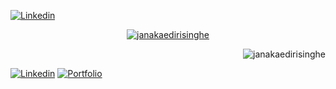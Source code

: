 <!-- <h1 align="center">Hi 👋, I'm Janaka Edirisinghe</h1>
<h5 align="center">A passionate full-stack developer from 🇱🇰</h3>

&nbsp;&nbsp;&nbsp;&nbsp; -->

[![Linkedin](https://scontent.fcmb3-2.fna.fbcdn.net/v/t31.18172-8/13719527_309036009439205_8965699163693411860_o.jpg?_nc_cat=105&ccb=1-5&_nc_sid=e3f864&_nc_eui2=AeHLgKeUZnY_p6BMMx9ynorftjmuHUReGGi2Oa4dRF4YaLg0WIzZ17MqRKfXOZtXC8jzB14Hxm6ScltmEjig1QjA&_nc_ohc=VorXWhxphigAX879sFk&_nc_oc=AQni7G9IWYgiOcl-dSPD2a7YXzx3TPB3p3D34TCeofptbb8EQMVUzBb90Miibb6nXv1ZRoVx-NeiyzlWsRSsbkmN&_nc_ht=scontent.fcmb3-2.fna&oh=00_AT-Izilt80j2d_JqwqdBqFNE7SoF-h3JPKHo4re_Bh7FTQ&oe=620D59C0)](https://www.linkedin.com/in/janaka531/)

<p align="center"> <a href="https://github.com/ryo-ma/github-profile-trophy"><img src="https://github-profile-trophy.vercel.app/?username=janakaedirisinghe&no-frame=false&no-bg=true&margin-w=15&margin-h=15&column=4" alt="janakaedirisinghe" /></a> </p>

<p align="right"> <img src="https://komarev.com/ghpvc/?username=janakaedirisinghe&label=Profile%20views&color=brightgreen&style=plastic" alt="janakaedirisinghe" /> </p>


<!--
**janakaedirisinghe/janakaedirisinghe** is a ✨ _special_ ✨ repository because its `README.md` (this file) appears on your GitHub profile.

Here are some ideas to get you started:

- 🔭 I’m currently working on ...
- 🌱 I’m currently learning ...
- 👯 I’m looking to collaborate on ...
- 🤔 I’m looking for help with ...
- 💬 Ask me about ...
- 📫 How to reach me: ...
- 😄 Pronouns: ...
- ⚡ Fun fact: ...
-->

[![Linkedin](https://img.shields.io/badge/connect%20on-linkedin-blue?style=flat-square)](https://www.linkedin.com/in/janaka531/)
[![Portfolio](https://img.shields.io/badge/portfolio-f02e65?style=flat-square)](https://janakaedirisinghe.github.io/)

